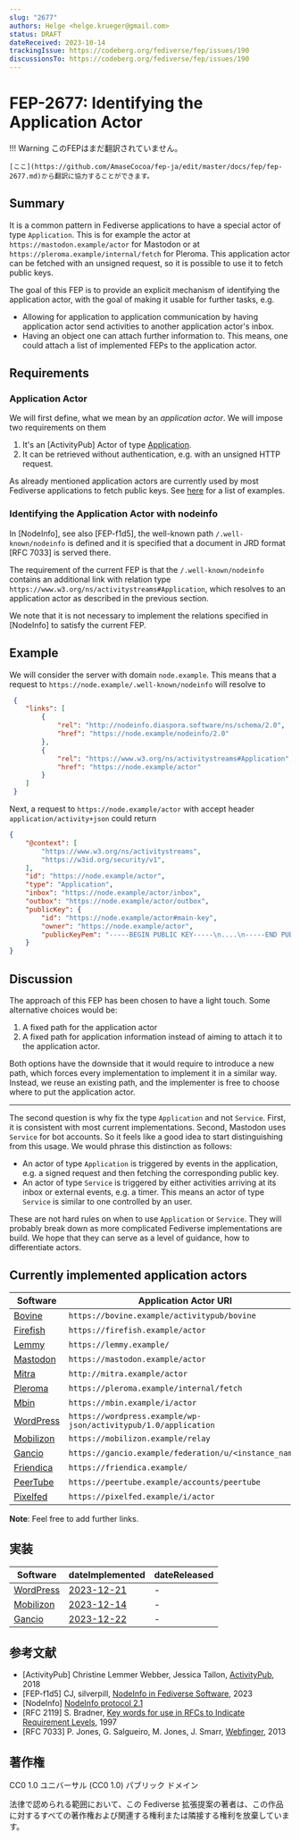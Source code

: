 ```yaml
---
slug: "2677"
authors: Helge <helge.krueger@gmail.com>
status: DRAFT
dateReceived: 2023-10-14
trackingIssue: https://codeberg.org/fediverse/fep/issues/190
discussionsTo: https://codeberg.org/fediverse/fep/issues/190
---
```

# FEP-2677: Identifying the Application Actor
!!! Warning
    このFEPはまだ翻訳されていません。

    [ここ](https://github.com/AmaseCocoa/fep-ja/edit/master/docs/fep/fep-2677.md)から翻訳に協力することができます。

## Summary

It is a common pattern in Fediverse applications to have a special
actor of type `Application`. This is for example the actor at `https://mastodon.example/actor`
for Mastodon or at `https://pleroma.example/internal/fetch` for Pleroma.
This application actor can be fetched with an unsigned request, so it
is possible to use it to fetch public keys.

The goal of this FEP is to provide an explicit mechanism of identifying
the application actor, with the goal of making it usable for further tasks,
e.g.

- Allowing for application to application communication by having
application actor send activities to another application actor's inbox.
- Having an object one can attach further information to. This means, one
could attach a list of implemented FEPs to the application actor.

## Requirements

### Application Actor

We will first define, what we mean by an _application actor_. We will impose two
requirements on them

1. It's an [ActivityPub] Actor of type [Application](https://www.w3.org/TR/activitystreams-vocabulary/#dfn-application).
2. It can be retrieved without authentication, e.g. with an unsigned HTTP request.

As already mentioned application actors are currently used by most Fediverse
applications to fetch public keys. See [here](#currently-implemented-application-actors) for a list of examples.

### Identifying the Application Actor with nodeinfo

In [NodeInfo], see also [FEP-f1d5], the well-known path `/.well-known/nodeinfo` is defined and it is specified that a document in JRD format [RFC 7033] is served there.

The requirement of the current FEP is that the `/.well-known/nodeinfo` contains an additional link with
relation type `https://www.w3.org/ns/activitystreams#Application`,
which resolves to an application actor as described in the previous section.

We note that it is not necessary to implement the relations specified in [NodeInfo] to satisfy the current FEP.

## Example

We will consider the server with domain `node.example`. This means that a request
to `https://node.example/.well-known/nodeinfo` will resolve to

```json
 {
    "links": [
        {
            "rel": "http://nodeinfo.diaspora.software/ns/schema/2.0",
            "href": "https://node.example/nodeinfo/2.0"
        },
        {
            "rel": "https://www.w3.org/ns/activitystreams#Application",
            "href": "https://node.example/actor"
        }
    ]
 }
```

Next, a request to `https://node.example/actor` with accept header `application/activity+json`
could return

```json
{
    "@context": [
        "https://www.w3.org/ns/activitystreams",
        "https://w3id.org/security/v1",
    ],
    "id": "https://node.example/actor",
    "type": "Application",
    "inbox": "https://node.example/actor/inbox",
    "outbox": "https://node.example/actor/outbox",
    "publicKey": {
        "id": "https://node.example/actor#main-key",
        "owner": "https://node.example/actor",
        "publicKeyPem": "-----BEGIN PUBLIC KEY-----\n....\n-----END PUBLIC KEY-----\n"
    }
}
```

## Discussion

The approach of this FEP has been chosen to have a light touch. Some alternative choices would be:

1. A fixed path for the application actor
2. A fixed path for application information instead of aiming to attach it to the application actor.

Both options have the downside that it would require to introduce a new path, which forces every implementation to implement it in a similar way. Instead, we reuse an existing path, and the implementer is free to choose where to put the application actor.

---

The second question is why fix the type `Application` and not `Service`. First, it is consistent with most current implementations. Second, Mastodon uses `Service` for bot accounts. So it feels like a good idea to start distinguishing from this usage. We would phrase this distinction as follows:

- An actor of type `Application` is triggered by events in the application, e.g. a signed request and then fetching the corresponding public key.
- An actor of type `Service` is triggered by either activities arriving at its inbox or external events, e.g. a timer. This means an actor of type `Service` is similar to one controlled by an user.

These are not hard rules on when to use `Application` or `Service`. They will probably break down as more complicated Fediverse implementations are build. We hope that they can serve as a level of guidance, how to differentiate actors.

## Currently implemented application actors

| Software | Application Actor URI |
| --- | --- |
| [Bovine](https://codeberg.org/bovine/bovine/) | `https://bovine.example/activitypub/bovine` |
| [Firefish](https://joinfirefish.org/) | `https://firefish.example/actor` |
| [Lemmy](https://join-lemmy.org/) | `https://lemmy.example/` |
| [Mastodon](https://joinmastodon.org/) | `https://mastodon.example/actor` |
| [Mitra](https://codeberg.org/silverpill/mitra) | `http://mitra.example/actor` |
| [Pleroma](https://pleroma.social/) | `https://pleroma.example/internal/fetch` |
| [Mbin](https://github.com/MbinOrg/mbin) | `https://mbin.example/i/actor` |
| [WordPress](https://github.com/Automattic/wordpress-activitypub) | `https://wordpress.example/wp-json/activitypub/1.0/application` |
| [Mobilizon](https://framagit.org/framasoft/mobilizon/) | `https://mobilizon.example/relay` |
| [Gancio](https://framagit.org/les/gancio/) | `https://gancio.example/federation/u/<instance_name>` |
| [Friendica](https://github.com/friendica/friendica) | `https://friendica.example/` |
| [PeerTube](https://github.com/Chocobozzz/PeerTube) | `https://peertube.example/accounts/peertube` |
| [Pixelfed](https://github.com/pixelfed/pixelfed) | `https://pixelfed.example/i/actor` |

__Note__: Feel free to add further links.

## 実装

| Software | dateImplemented | dateReleased |
| --- | --- | --- |
| [WordPress](https://github.com/Automattic/wordpress-activitypub) | [2023-12-21](https://github.com/Automattic/wordpress-activitypub/commit/6f1a9a1f7fb957d6989316ea7a6f3d418cc8db82) | - |
| [Mobilizon](https://framagit.org/framasoft/mobilizon/) | [2023-12-14](https://framagit.org/framasoft/mobilizon/-/merge_requests/1507) | - |
| [Gancio](https://framagit.org/les/gancio/) | [2023-12-22](https://framagit.org/les/gancio/-/commit/9c74f5198d7c2c360fdb70ebbd0d4bfc2e6999b4) | - |

## 参考文献

- [ActivityPub] Christine Lemmer Webber, Jessica Tallon, [ActivityPub](https://www.w3.org/TR/activitypub/), 2018
- [FEP-f1d5] CJ, silverpill, [NodeInfo in Fediverse Software](https://codeberg.org/fediverse/fep/src/branch/main/fep/f1d5/fep-f1d5.md), 2023
- [NodeInfo] [NodeInfo protocol 2.1](http://nodeinfo.diaspora.software/protocol.html)
- [RFC 2119] S. Bradner, [Key words for use in RFCs to Indicate Requirement Levels](https://tools.ietf.org/html/rfc2119.html), 1997
- [RFC 7033] P. Jones, G. Salgueiro, M. Jones, J. Smarr, [Webfinger](https://www.rfc-editor.org/rfc/rfc7033.html), 2013

## 著作権
CC0 1.0 ユニバーサル (CC0 1.0) パブリック ドメイン

法律で認められる範囲において、この Fediverse 拡張提案の著者は、この作品に対するすべての著作権および関連する権利または隣接する権利を放棄しています。
